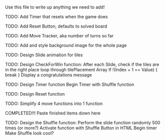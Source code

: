 Use this file to write up anything we need to add!

TODO: Add Timer that resets when the game does

TODO: Add Reset Button, defaults to solved board

TODO: Add Move Tracker, aka number of turns so far

TODO: Add and style background image for the whole page

TODO: Design Slide animation for tiles

TODO: Design CheckForWin function:
After each Slide, check if the tiles are in the right place
loop through tilePlacement Array
If !(Index + 1 == Value) { break }
Display a congratulations message

TODO: Design Timer function
Begin Timer with Shuffle function

TODO: Design Reset function

TODO: Simplify 4 move functions into 1 function

COMPLETED!!! Paste finished items down here

TODO: Design the Shuffle function:
Perform the slide function randomly 500 times (or more?)
Activate function with Shuffle Button in HTML
Begin timer
Make Shuffle look cool?
